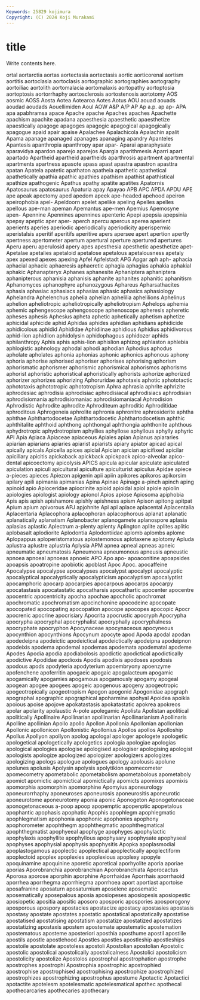 ```yaml
---
Keywords: 25829 kojimura
Copyright: (C) 2024 Koji Murakami
---
```


# title

Write contents here.



ortal aortarctia aortas aortectasia aortectasis aortic aorticorenal
aortism aortitis aortoclasia aortoclasis aortographic aortographies aortography aortoiliac aortolith aortomalacia
aortomalaxis aortopathy aortoptosia aortoptosis aortorrhaphy aortosclerosis aortostenosis aortotomy AOS aosmic
AOSS Aosta Aotea Aotearoa Aotes Aotus AOU aouad aouads aoudad
aoudads Aouellimiden Aoul AOW A&P A/P AP Ap a.p. ap
ap- APA apa apabhramsa apace Apache apache Apaches apaches Apachette
apachism apachite apadana apaesthesia apaesthetic apaesthetize apaestically apagoge apagoges apagogic
apagogical apagogically apagogue apaid apair apaise Apalachee Apalachicola Apalachin apalit
Apama apanage apanaged apanages apanaging apandry Apanteles Apantesis apanthropia apanthropy
apar apar- Aparai aparaphysate aparavidya apardon aparejo aparejos Apargia aparithmesis
Aparri apart apartado Apartheid apartheid apartheids aparthrosis apartment apartmental apartments
apartness apasote apass apast apastra apastron apasttra apatan Apatela apatetic
apathaton apatheia apathetic apathetical apathetically apathia apathic apathies apathism apathist
apathistical apathize apathogenic Apathus apathy apatite apatites Apatornis Apatosaurus apatosaurus
Apaturia apay Apayao APB APC APDA APDU APE ape apeak
apectomy aped apedom apeek ape-headed apehood apeiron apeirophobia apel- Apeldoorn
apelet apelike apeling Apelles apelles apellous ape-man apeman Apemantus ape-men
Apemius Apemosyne apen- Apennine Apennines apennines apenteric Apepi apepsia apepsinia
apepsy apeptic aper aper- aperch apercu apercus aperea aperient aperients
aperies aperiodic aperiodically aperiodicity aperispermic aperistalsis aperitif aperitifs aperitive apers
apersee apert apertion apertly apertness apertometer apertum apertural aperture apertured
apertures Aperu aperu aperulosid apery apes apesthesia apesthetic apesthetize apet-
Apetalae apetalies apetaloid apetalose apetalous apetalousness apetaly apex apexed apexes
apexing Apfel Apfelstadt APG Apgar aph aph- aphacia aphacial aphacic
aphaeresis aphaeretic aphagia aphagias aphakia aphakial aphakic Aphanapteryx Aphanes aphanesite
Aphaniptera aphaniptera aphanipterous aphanisia aphanisis aphanite aphanites aphanitic aphanitism Aphanomyces
aphanophyre aphanozygous Aphareus Apharsathacites aphasia aphasiac aphasiacs aphasias aphasic aphasics
aphasiology Aphelandra Aphelenchus aphelia aphelian aphelilia aphelilions Aphelinus aphelion apheliotropic
apheliotropically apheliotropism Aphelops aphemia aphemic aphengescope aphengoscope aphenoscope apheresis apheretic
apheses aphesis Aphesius apheta aphetic aphetically aphetism aphetize aphicidal aphicide
aphid Aphidas aphides aphidian aphidians aphidicide aphidicolous aphidid Aphididae Aphidiinae
aphidious Aphidius aphidivorous aphid-lion aphidlion aphidolysin aphidophagous aphidozer aphids aphilanthropy
Aphis aphis aphis-lion aphislion aphizog aphlaston aphlebia aphlogistic aphnology aphodal
aphodi aphodian Aphodius aphodus apholate apholates aphonia aphonias aphonic aphonics
aphonous aphony aphoria aphorise aphorised aphoriser aphorises aphorising aphorism aphorismatic
aphorismer aphorismic aphorismical aphorismos aphorisms aphorist aphoristic aphoristical aphoristically aphorists
aphorize aphorized aphorizer aphorizes aphorizing Aphoruridae aphotaxis aphotic aphototactic aphototaxis
aphototropic aphototropism Aphra aphrasia aphrite aphrizite aphrodesiac aphrodisia aphrodisiac aphrodisiacal
aphrodisiacs aphrodisian aphrodisiomania aphrodisiomaniac aphrodisiomaniacal Aphrodision Aphrodistic Aphrodite aphrodite Aphroditeum
aphroditic Aphroditidae aphroditous Aphrogeneia aphrolite aphronia aphronitre aphrosiderite aphtha aphthae
Aphthartodocetae Aphthartodocetic Aphthartodocetism aphthic aphthitalite aphthoid aphthong aphthongal aphthongia aphthonite
aphthous aphydrotropic aphydrotropism aphyllies aphyllose aphyllous aphylly aphyric API Apia
Apiaca Apiaceae apiaceous Apiales apian Apianus apiararies apiarian apiarians apiaries
apiarist apiarists apiary apiator apicad apical apically apicals Apicella apices
apicial Apician apician apicifixed apicilar apicillary apicitis apickaback apickback apickpack
apico-alveolar apico-dental apicoectomy apicolysis APICS apicula apicular apiculate apiculated apiculation
apiculi apicultural apiculture apiculturist apiculus Apidae apiece a-pieces apieces Apiezon
apigenin apii apiin apikores apikoros apikorsim apilary apili apimania apimanias
Apina Apinae Apinage a-pinch apinch aping apinoid apio Apioceridae apiocrinite
apioid apioidal apiol apiole apiolin apiologies apiologist apiology apionol Apios
apiose Apiosoma apiphobia Apis apis apish apishamore apishly apishness apism
Apison apitong apitpat Apium apium apivorous APJ apjohnite Apl apl
aplace aplacental Aplacentalia Aplacentaria Aplacophora aplacophoran aplacophorous aplanat aplanatic aplanatically
aplanatism Aplanobacter aplanogamete aplanospore aplasia aplasias aplastic Aplectrum a-plenty aplenty
Aplington aplite aplites aplitic aplobasalt aplodiorite Aplodontia Aplodontiidae aplomb aplombs
aplome Aplopappus aploperistomatous aplostemonous aplotaxene aplotomy Apluda aplustra aplustre aplustria
Aplysia APM apnea apneal apneas apneic apneumatic apneumatosis Apneumona apneumonous
apneusis apneustic apnoea apnoeal apnoeas apnoeic APO Apo apo- apoaconitine
apoapsides apoapsis apoatropine apobiotic apoblast Apoc Apoc. apocaffeine Apocalypse apocalypse
apocalypses apocalypst apocalypt apocalyptic apocalyptical apocalyptically apocalypticism apocalyptism apocalyptist apocamphoric
apocarp apocarpies apocarpous apocarps apocarpy apocatastasis apocatastatic apocatharsis apocathartic apocenter
apocentre apocentric apocentricity apocha apochae apocholic apochromat apochromatic apochromatism apocinchonine
apocodeine apocopate apocopated apocopating apocopation apocope apocopes apocopic Apocr apocrenic
apocrine apocrisiary Apocrita apocrustic apocryph Apocrypha apocrypha apocryphal apocryphalist apocryphally
apocryphalness apocryphate apocryphon Apocynaceae apocynaceous apocyneous apocynthion apocynthions Apocynum apocyte
apod Apoda apodal apodan apodedeipna apodeictic apodeictical apodeictically apodeipna apodeipnon
apodeixis apodema apodemal apodemas apodemata apodematal apodeme Apodes Apodia apodia
apodiabolosis apodictic apodictical apodictically apodictive Apodidae apodioxis Apodis apodixis apodoses
apodosis apodous apods apodyteria apodyterium apoembryony apoenzyme apofenchene apoferritin apogaeic
apogaic apogalacteum apogamic apogamically apogamies apogamous apogamously apogamy apogeal apogean
apogee apogees apogeic apogenous apogeny apogeotropic apogeotropically apogeotropism Apogon apogonid
Apogonidae apograph apographal apographic apographical apoharmine apohyal Apoidea apoikia apoious
apoise apojove apokatastasis apokatastatic apokrea apokreos apolar apolarity apolaustic A-pole
apolegamic Apolista Apolistan apolitical apolitically Apollinaire Apollinarian apollinarian Apollinarianism Apollinaris
Apolline apollinian Apollo apollo Apollon Apollonia Apollonian apollonian Apollonic apollonicon
Apollonistic Apollonius Apollos apollos Apolloship Apollus Apollyon apollyon apolog apologal
apologer apologete apologetic apologetical apologetically apologetics apologia apologiae apologias apological
apologies apologise apologised apologiser apologising apologist apologists apologize apologized apologizer
apologizers apologizes apologizing apologs apologue apologues apology apolousis apolune apolunes
apolusis Apolysin apolysis apolytikion apomecometer apomecometry apometabolic apometabolism apometabolous apometaboly
apomict apomictic apomictical apomictically apomicts apomixes apomixis apomorphia apomorphin apomorphine
Apomyius aponeurology aponeurorrhaphy aponeuroses aponeurosis aponeurositis aponeurotic aponeurotome aponeurotomy aponia
aponic Aponogeton Aponogetonaceae aponogetonaceous a-poop apoop apopemptic apopenptic apopetalous apophantic
apophasis apophatic Apophis apophlegm apophlegmatic apophlegmatism apophonia apophonic apophonies apophony
apophorometer apophthegm apophthegmatic apophthegmatical apophthegmatist apophyeeal apophyge apophyges apophylactic apophylaxis
apophyllite apophyllous apophysary apophysate apophyseal apophyses apophysial apophysis apophysitis Apopka
apoplasmodial apoplastogamous apoplectic apoplectical apoplectically apoplectiform apoplectoid apoplex apoplexies apoplexious
apoplexy apopyle apoquinamine apoquinine aporetic aporetical aporhyolite aporia aporiae aporias
Aporobranchia aporobranchian Aporobranchiata Aporocactus Aporosa aporose aporphin aporphine Aporrhaidae Aporrhais
aporrhaoid aporrhea aporrhegma aporrhiegma aporrhoea aport aportlast aportoise aposafranine aposaturn
aposaturnium aposelene aposematic aposematically aposepalous aposia aposiopeses aposiopesis aposiopestic aposiopetic
apositia apositic aposoro aposporic apospories aposporogony aposporous apospory apostacies apostacize
apostacy apostasies apostasis apostasy apostate apostates apostatic apostatical apostatically apostatise
apostatised apostatising apostatism apostatize apostatized apostatizes apostatizing apostaxis apostem apostemate
apostematic apostemation apostematous aposteme aposteriori aposthia aposthume apostil apostille apostils
apostle apostlehood Apostles apostles apostleship apostleships apostoile apostolate apostoless apostoli
Apostolian apostolian Apostolic apostolic apostolical apostolically apostolicalness Apostolici apostolicism apostolicity
apostolize Apostolos apostrophal apostrophation apostrophe apostrophes apostrophi Apostrophia apostrophic apostrophied
apostrophise apostrophised apostrophising apostrophize apostrophized apostrophizes apostrophizing apostrophus apostume Apotactic
Apotactici apotactite apotelesm apotelesmatic apotelesmatical apothec apothecal apothecarcaries apothecaries apothecary
